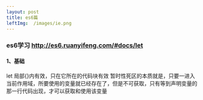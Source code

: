 ```yaml
---
layout: post
title: es6篇
leftImg:  /images/ie.png
---
```


###  es6学习 http://es6.ruanyifeng.com/#docs/let
#### 1、基础
let 局部{}内有效，只在它所在的代码块有效
暂时性死区的本质就是，只要一进入当前作用域，所要使用的变量就已经存在了，但是不可获取，只有等到声明变量的那一行代码出现，才可以获取和使用该变量
